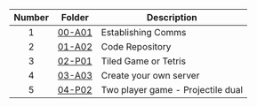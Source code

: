 | Number | Folder                    | Description           |
| :----: | --------------------------| --------------------- |
|   1    |[00-A01](https://github.com/nitishkumar2306/5443-2D-NitishKumar/tree/main/Assignments/00-A01)                | Establishing Comms           |
|   2    |[01-A02](https://github.com/nitishkumar2306/5443-2D-NitishKumar/tree/main/Assignments/01-A02)                | Code Repository       |
|   3    |[02-P01](https://github.com/nitishkumar2306/5443-2D-NitishKumar/tree/main/Assignments/02-P01)                | Tiled Game or Tetris|
|   4    |[03-A03](https://github.com/nitishkumar2306/5443-2D-NitishKumar/tree/main/Assignments/03-A03)                | Create your own server|
|   5    |[04-P02](https://github.com/nitishkumar2306/5443-2D-NitishKumar/tree/main/Assignments/04-P02)                | Two player game - Projectile dual|

